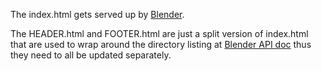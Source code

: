 The index.html gets served up by [Blender](https://docs.blender.org/).

The HEADER.html and FOOTER.html are just a split version of index.html that are used to wrap around
the directory listing at [Blender API doc](https://docs.blender.org/api/) thus they need to all be
updated separately.
